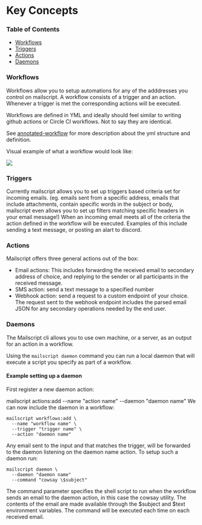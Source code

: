 # Key Concepts

### Table of Contents
- [Workflows](#workflows)
- [Triggers](#triggers)
- [Actions](#actions)
- [Daemons](#daemons)

### Workflows
Workflows allow you to setup automations for any of the adddresses you control on mailscript. A workflow consists of a trigger and an action. Whenever a trigger is met the corresponding actions will be executed.

Workflows are defined in YML and ideally should feel similar to writing github actions or Circle CI workflows. Not to say they are identical.

See [annotated-workflow](annotated-workflow.yml) for more description about the yml structure and definition.

Visual example of what a workflow would look like: 

<img src="media/workflow.svg"/>

### Triggers

Currently mailscript allows you to set up triggers based criteria set for incoming emails. (eg. emails sent from a specific address, emails that include attachments, contain specific words in the subject or body, mailscript even allows you to set up filters matching specific headers in your email message!)
When an incoming email meets all of the criteria the action defined in the workflow will be executed. Examples of this include sending a text message, or posting an alart to discord.

### Actions

Mailscript offers three general actions out of the box:

* Email actions: This includes forwarding the received email to secondary address of choice, and replying to the sender or all participants in the received message.
* SMS action: send a text message to a specified number
* Webhook action: send a request to a custom endpoint of your choice. The request sent to the webhook endpoint includes the parsed email JSON for any secondary operations needed by the end user.

### Daemons

The Mailscript cli allows you to use own machine, or a server, as an output for an action in a workflow.

Using the `mailscript daemon` command you can run a local daemon that will execute a script you specify as part of a workflow.

#### Example setting up a daemon

First register a new daemon action:


mailscript actions:add --name "action name" --daemon "daemon name"
We can now include the daemon in a workflow:


```
mailscript workflows:add \
  --name "workflow name" \
  --trigger "trigger name" \
  --action "daemon name"
```
Any email sent to the input and that matches the trigger, will be forwarded to the daemon listening on the daemon name action. To setup such a daemon run:

```
mailscript daemon \
  --daemon "daemon name"
  --command "cowsay \$subject"
```
The command parameter specifies the shell script to run when the workflow sends an email to the daemon action, in this case the cowsay utility. The contents of the email are made available through the $subject and $text environment variables. The command will be executed each time on each received email.